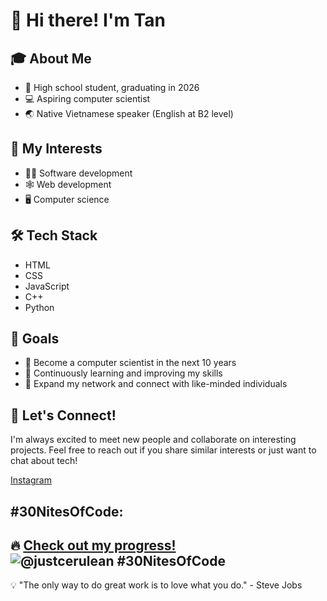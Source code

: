 # 👋 Hi there! I'm Tan

## 🎓 About Me
- 🏫 High school student, graduating in 2026
- 💻 Aspiring computer scientist
- 🌏 Native Vietnamese speaker (English at B2 level)

## 🚀 My Interests
- 👨‍💻 Software development
- 🕸️ Web development
- 🖥️ Computer science

## 🛠️ Tech Stack
- HTML
- CSS
- JavaScript
- C++
- Python

## 🎯 Goals
- 🔮 Become a computer scientist in the next 10 years
- 🌱 Continuously learning and improving my skills
- 🤝 Expand my network and connect with like-minded individuals

## 🔗 Let's Connect!
I'm always excited to meet new people and collaborate on interesting projects. Feel free to reach out if you share similar interests or just want to chat about tech!

[Instagram](https://www.instagram.com/ceru.draemer/)

## #30NitesOfCode:
 🔥 [Check out my progress!](https://www.codedex.io/@justcerulean/30-nites-of-code)  
  ![@justcerulean #30NitesOfCode](https://www.codedex.io/api/petStatus?user=justcerulean)
---

💡 "The only way to do great work is to love what you do." - Steve Jobs
